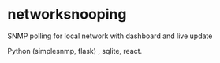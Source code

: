 # networksnooping
SNMP polling for local network with dashboard and live update

Python (simplesnmp, flask) , sqlite, react.
